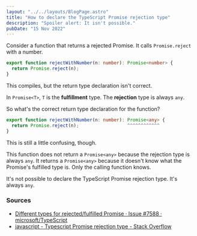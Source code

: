 ```yaml
---
layout: "../../layouts/BlogPage.astro"
title: "How to declare the TypeScript Promise rejection type"
description: "Spoiler alert: It isn't possible."
pubDate: "15 Nov 2022"
---
```


Consider a function that returns a rejected Promise. It calls `Promise.reject` with a number.

```typescript
export function rejectWithNumber(n: number): Promise<number> {
  return Promise.reject(n);
}
```

This compiles, but the return type declaration isn't correct.

In `Promise<T>`, `T` is the **fulfillment** type. The **rejection** type is always `any`. 

So what's the correct return type declaration for the function?

```typescript
export function rejectWithNumber(n: number): Promise<any> {
  return Promise.reject(n);                  ^^^^^^^^^^^^
}
```

This is still a little confusing, though.

This function does not return a `Promise<any>` because the rejection type is always `any`. It returns a `Promise<any>` because it doesn't know what the Promise's fulfilled type is. Only the calling function knows.

It's not possible to declare the TypeScript Promise rejection type. It's always `any`.

### Sources

* [Different types for rejected/fulfilled Promise · Issue #7588 · microsoft/TypeScript](https://github.com/Microsoft/TypeScript/issues/7588)
* [javascript - Typescript Promise rejection type - Stack Overflow](https://stackoverflow.com/questions/50071115/typescript-promise-rejection-type/50071254#50071254)




